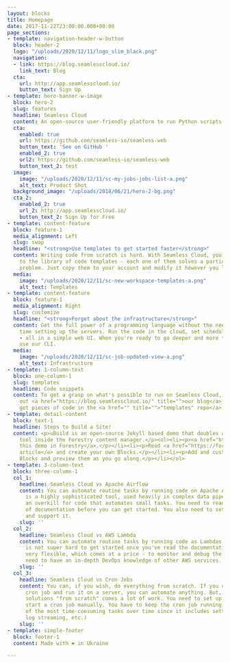 ```yaml
---
layout: blocks
title: Homepage
date: 2017-11-22T23:00:00.000+00:00
page_sections:
- template: navigation-header-w-button
  block: header-2
  logo: "/uploads/2020/12/11/logo_slim_black.png"
  navigation:
  - link: https://blog.seamlesscloud.io/
    link_text: Blog
  cta:
    url: http://app.seamlesscloud.io/
    button_text: Sign Up
- template: hero-banner-w-image
  block: hero-2
  slug: features
  headline: Seamless Cloud
  content: An open-source user-friendly platform to run Python scripts on a schedule.
  cta:
    enabled: true
    url: https://github.com/seamless-io/seamless-web
    button_text: 'See on GitHub '
    enabled_2: true
    url2: https://github.com/seamless-io/seamless-web
    button_text_2: test
  image:
    image: "/uploads/2020/12/11/sc-my-jobs-jobs-list-a.png"
    alt_text: Product Shot
  background_image: "/uploads/2018/06/21/hero-2-bg.png"
  cta_2:
    enabled_2: true
    url_2: http://app.seamlesscloud.io/
    button_text_2: Sign Up for Free
- template: content-feature
  block: feature-1
  media_alignment: Left
  slug: swap
  headline: "<strong>Use templates to get started faster</strong>"
  content: Writing code from scratch is hard. With Seamless Cloud, you get access
    to the library of code templates - each one of them solves a particular automation
    problem. Just copy them to your account and modify it however you like.
  media:
    image: "/uploads/2020/12/11/sc-new-workspace-templates-a.png"
    alt_text: Templates
- template: content-feature
  block: feature-1
  media_alignment: Right
  slug: customize
  headline: "<strong>Forget about the infrastructure</strong>"
  content: Get the full power of a programming language without the need to spend
    time setting up the servers. Run the code in the cloud, set scheduled execution
    - all in a simple web UI. When you're ready to go deeper and more technical -
    use our CLI.
  media:
    image: "/uploads/2020/12/11/sc-job-updated-view-a.png"
    alt_text: Infrastructure
- template: 1-column-text
  block: one-column-1
  slug: templates
  headline: Code snippets
  content: To get a grasp on what's possible to run on Seamless Cloud, please check
    out <a href="https://blog.seamlesscloud.io/" title="">our blog</a>. You can also
    get pieces of code in the <a href="" title="">"templates" repo</a>.
- template: detail-content
  block: text-1
  headline: Steps to Build a Site!
  content: <p>uBuild is an open-source Jekyll based demo that doubles as a builder
    tool inside the Forestry content manager.</p><ol><li><p><a href="https://app.forestry.io/quick-start?repo=forestryio/ubuild-jekyll&provider=github&engine=jekyll">Import
    this demo in Forestry</a>.</p></li><li><p>Read <a href="https://forestry.io/blog/ubuild-a-new-theme-for-static-sites-using-blocks/">our
    article</a> and create your own Blocks.</p></li><li><p>Add and customize the available
    Blocks and preview them as you go along.</p></li></ol>
- template: 3-column-text
  block: three-column-1
  col_1:
    headline: Seamless Cloud vs Apache Airflow
    content: You can automate routine tasks by running code on Apache Airflow. It
      is a highly sophisticated tool, used heavily in complex data pipelines. It is
      an overkill for code that automates small tasks. You need to read quite a lot
      of documentation before you can get started. You also need to set up a server
      and support it.
    slug: ''
  col_2:
    headline: Seamless Cloud vs AWS Lambda
    content: You can automate routine tasks by running code as Lambdas in AWS. It
      is not super hard to get started once you've read the documentation. AWS is
      very flexible, which comes at a price - to monitor and debug the tasks, you
      need to have an in-depth DevOps knowledge of other AWS services.
    slug: ''
  col_3:
    headline: Seamless Cloud vs Cron Jobs
    content: You can, if you wish, do everything from scratch. If you can write a
      cron job and run it on a server, you can automate anything. But, as with all
      solutions "from scratch" comes a lot of work. You need to set up a server and
      start a cron job manually. You have to keep the cron job running (which is one
      of the most time-consuming tasks over time since it includes setting up monitoring,
      log streaming, etc.)
    slug: ''
- template: simple-footer
  block: footer-1
  content: Made with ❤︎ in Ukraine

---
```


